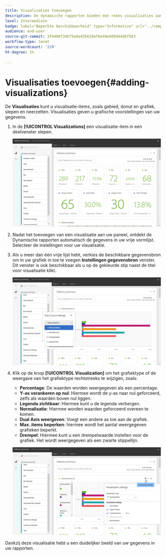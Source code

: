 ```yaml
---
title: Visualisaties toevoegen
description: De dynamische rapporten bieden een reeks visualisaties aan om een grafische vertegenwoordiging aan uw rapport toe te voegen.
level: Intermediate
badge: label="Beperkte beschikbaarheid" type="Informative" url="../campaign-standard-migration-home.md" tooltip="Beperkt tot gemigreerde gebruikers in Campaign Standard"
audience: end-user
source-git-commit: 3f4400f24b75e8e435610afbe49e9d9444dbf563
workflow-type: tm+mt
source-wordcount: '229'
ht-degree: 1%

---
```


# Visualisaties toevoegen{#adding-visualizations}

De **Visualisaties** kunt u visualisatie-items, zoals gebied, donut en grafiek, slepen en neerzetten. Visualisaties geven u grafische voorstellingen van uw gegevens.

1. In de **[!UICONTROL Visualizations]** een visualisatie-item in een deelvenster slepen.

   ![](assets/dynamic_report_visualization_1.png)

1. Nadat het toevoegen van een visualisatie aan uw paneel, ontdekt de Dynamische rapporten automatisch de gegevens in uw vrije vormlijst. Selecteer de instellingen voor uw visualisatie.
1. Als u meer dan één vrije lijst hebt, verkies de beschikbare gegevensbron om in uw grafiek in toe te voegen **Instellingen gegevensbron** venster. Dit venster is ook beschikbaar als u op de gekleurde stip naast de titel voor visualisatie klikt.

   ![](assets/dynamic_report_visualization_2.png)

1. Klik op de knop **[!UICONTROL Visualization]** om het grafiektype of de weergave van het grafiektype rechtstreeks te wijzigen, zoals:

   * **Percentage**: De waarden worden weergegeven als een percentage.
   * **Y-as verankeren op nul**: Hiermee wordt de y-as naar nul geforceerd, zelfs als waarden boven nul liggen.
   * **Legenda zichtbaar**: Hiermee kunt u de legenda verbergen.
   * **Normalisatie**: Hiermee worden waarden geforceerd overeen te komen.
   * **Dual Axis weergeven**: Voegt een andere as toe aan de grafiek.
   * **Max. items beperken**: hiermee wordt het aantal weergegeven grafieken beperkt.
   * **Drempel**: Hiermee kunt u een drempelwaarde instellen voor de grafiek. Het wordt weergegeven als een zwarte stippellijn.

   ![](assets/dynamic_report_visualization_3.png)

Dankzij deze visualisatie hebt u een duidelijker beeld van uw gegevens in uw rapporten.
